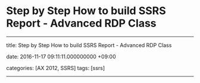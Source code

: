 # Step by Step How to build SSRS Report - Advanced RDP Class

---
title: Step by Step How to build SSRS Report - Advanced RDP Class

date: 2016-11-17 09:11:11.000000000 +09:00

categories: [AX 2012, SSRS]
tags: [ssrs]

---

